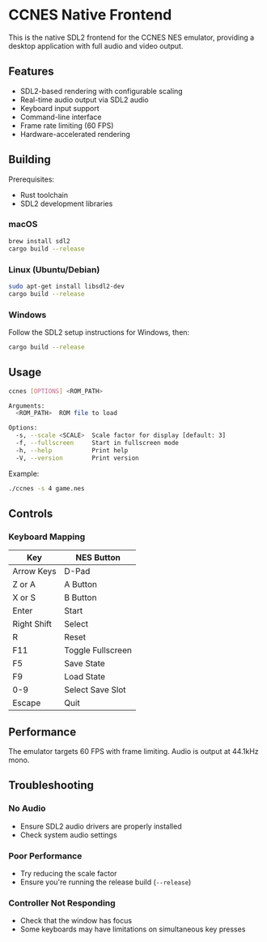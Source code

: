 # CCNES Native Frontend

This is the native SDL2 frontend for the CCNES NES emulator, providing a desktop application with full audio and video output.

## Features

- SDL2-based rendering with configurable scaling
- Real-time audio output via SDL2 audio
- Keyboard input support
- Command-line interface
- Frame rate limiting (60 FPS)
- Hardware-accelerated rendering

## Building

Prerequisites:
- Rust toolchain
- SDL2 development libraries

### macOS
```bash
brew install sdl2
cargo build --release
```

### Linux (Ubuntu/Debian)
```bash
sudo apt-get install libsdl2-dev
cargo build --release
```

### Windows
Follow the SDL2 setup instructions for Windows, then:
```bash
cargo build --release
```

## Usage

```bash
ccnes [OPTIONS] <ROM_PATH>

Arguments:
  <ROM_PATH>  ROM file to load

Options:
  -s, --scale <SCALE>  Scale factor for display [default: 3]
  -f, --fullscreen     Start in fullscreen mode
  -h, --help           Print help
  -V, --version        Print version
```

Example:
```bash
./ccnes -s 4 game.nes
```

## Controls

### Keyboard Mapping

| Key | NES Button |
|-----|------------|
| Arrow Keys | D-Pad |
| Z or A | A Button |
| X or S | B Button |
| Enter | Start |
| Right Shift | Select |
| R | Reset |
| F11 | Toggle Fullscreen |
| F5 | Save State |
| F9 | Load State |
| 0-9 | Select Save Slot |
| Escape | Quit |

## Performance

The emulator targets 60 FPS with frame limiting. Audio is output at 44.1kHz mono.

## Troubleshooting

### No Audio
- Ensure SDL2 audio drivers are properly installed
- Check system audio settings

### Poor Performance
- Try reducing the scale factor
- Ensure you're running the release build (`--release`)

### Controller Not Responding
- Check that the window has focus
- Some keyboards may have limitations on simultaneous key presses